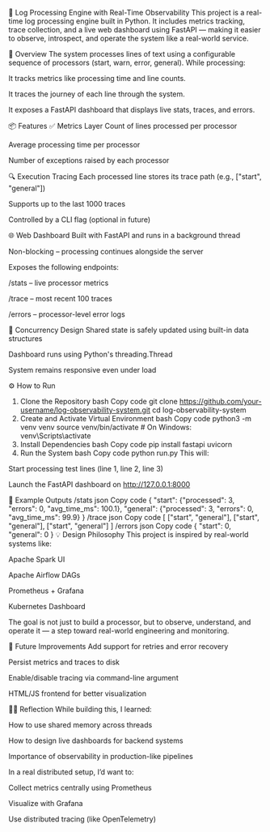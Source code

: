 🧠 Log Processing Engine with Real-Time Observability
This project is a real-time log processing engine built in Python. It includes metrics tracking, trace collection, and a live web dashboard using FastAPI — making it easier to observe, introspect, and operate the system like a real-world service.

🚀 Overview
The system processes lines of text using a configurable sequence of processors (start, warn, error, general). While processing:

It tracks metrics like processing time and line counts.

It traces the journey of each line through the system.

It exposes a FastAPI dashboard that displays live stats, traces, and errors.

📦 Features
✅ Metrics Layer
Count of lines processed per processor

Average processing time per processor

Number of exceptions raised by each processor

🔍 Execution Tracing
Each processed line stores its trace path (e.g., ["start", "general"])

Supports up to the last 1000 traces

Controlled by a CLI flag (optional in future)

🌐 Web Dashboard
Built with FastAPI and runs in a background thread

Non-blocking – processing continues alongside the server

Exposes the following endpoints:

/stats – live processor metrics

/trace – most recent 100 traces

/errors – processor-level error logs

🧵 Concurrency Design
Shared state is safely updated using built-in data structures

Dashboard runs using Python's threading.Thread

System remains responsive even under load

⚙️ How to Run
1. Clone the Repository
bash
Copy code
git clone https://github.com/your-username/log-observability-system.git
cd log-observability-system
2. Create and Activate Virtual Environment
bash
Copy code
python3 -m venv venv
source venv/bin/activate   # On Windows: venv\Scripts\activate
3. Install Dependencies
bash
Copy code
pip install fastapi uvicorn
4. Run the System
bash
Copy code
python run.py
This will:

Start processing test lines (line 1, line 2, line 3)

Launch the FastAPI dashboard on http://127.0.0.1:8000

🔎 Example Outputs
/stats
json
Copy code
{
  "start": {"processed": 3, "errors": 0, "avg_time_ms": 100.1},
  "general": {"processed": 3, "errors": 0, "avg_time_ms": 99.9}
}
/trace
json
Copy code
[
  ["start", "general"],
  ["start", "general"],
  ["start", "general"]
]
/errors
json
Copy code
{
  "start": 0,
  "general": 0
}
💡 Design Philosophy
This project is inspired by real-world systems like:

Apache Spark UI

Apache Airflow DAGs

Prometheus + Grafana

Kubernetes Dashboard

The goal is not just to build a processor, but to observe, understand, and operate it — a step toward real-world engineering and monitoring.

📝 Future Improvements
Add support for retries and error recovery

Persist metrics and traces to disk

Enable/disable tracing via command-line argument

HTML/JS frontend for better visualization

👨‍🔧 Reflection
While building this, I learned:

How to use shared memory across threads

How to design live dashboards for backend systems

Importance of observability in production-like pipelines

In a real distributed setup, I’d want to:

Collect metrics centrally using Prometheus

Visualize with Grafana

Use distributed tracing (like OpenTelemetry)